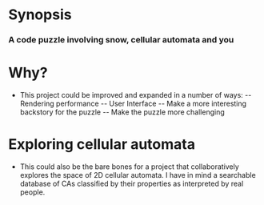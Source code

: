 # Synopsis

### A code puzzle involving snow, cellular automata and you 

# Why?

 - This project could be improved and expanded in a number of ways:
 -- Rendering performance 
 -- User Interface
 -- Make a more interesting backstory for the puzzle
 -- Make the puzzle more challenging

# Exploring cellular automata

 - This could also be the bare bones for a project that collaboratively explores 
   the space of 2D cellular automata. I have in mind a searchable database of CAs 
	 classified by their properties as interpreted by real people. 